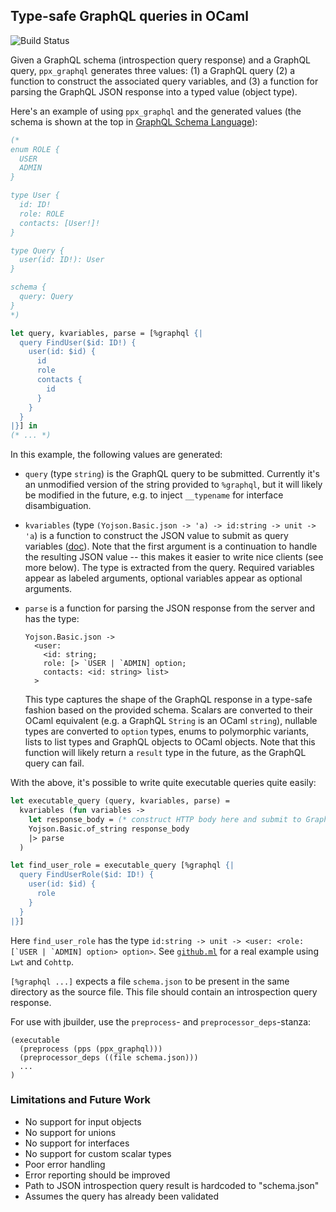 Type-safe GraphQL queries in OCaml
-----------------------------------------------

![Build Status](https://travis-ci.org/andreas/ppx_graphql.svg?branch=master)

Given a GraphQL schema (introspection query response) and a GraphQL query, `ppx_graphql` generates three values: (1) a GraphQL query (2) a function to construct the associated query variables, and (3) a function for parsing the GraphQL JSON response into a typed value (object type).

Here's an example of using `ppx_graphql` and the generated values (the schema is shown at the top in [GraphQL Schema Language](https://raw.githubusercontent.com/sogko/graphql-shorthand-notation-cheat-sheet/master/graphql-shorthand-notation-cheat-sheet.png)):

```ocaml
(*
enum ROLE {
  USER
  ADMIN
}

type User {
  id: ID!
  role: ROLE
  contacts: [User!]!
}

type Query {
  user(id: ID!): User
}

schema {
  query: Query
}
*)

let query, kvariables, parse = [%graphql {|
  query FindUser($id: ID!) {
    user(id: $id) {
      id
      role
      contacts {
        id
      }
    }
  }
|}] in
(* ... *)
```

In this example, the following values are generated:

- `query` (type `string`) is the GraphQL query to be submitted. Currently it's an unmodified version of the string provided to `%graphql`, but it will likely be modified in the future, e.g. to inject `__typename` for interface disambiguation.
- `kvariables` (type `(Yojson.Basic.json -> 'a) -> id:string -> unit -> 'a`) is a function to construct the JSON value to submit as query variables ([doc](http://graphql.org/learn/serving-over-http/#post-request)). Note that the first argument is a continuation to handle the resulting JSON value -- this makes it easier to write nice clients (see more below). The type is extracted from the query. Required variables appear as labeled arguments, optional variables appear as optional arguments.
- `parse` is a function for parsing the JSON response from the server and has the type:
  
  ```
  Yojson.Basic.json ->
    <user:
      <id: string;
      role: [> `USER | `ADMIN] option;
      contacts: <id: string> list>
    >
  ```
  This type captures the shape of the GraphQL response in a type-safe fashion based on the provided schema. Scalars are converted to their OCaml equivalent (e.g. a GraphQL `String` is an OCaml `string`), nullable types are converted to `option` types, enums to polymorphic variants, lists to list types and GraphQL objects to OCaml objects. Note that this function will likely return a `result` type in the future, as the GraphQL query can fail.

With the above, it's possible to write quite executable queries quite easily:

```ocaml
let executable_query (query, kvariables, parse) =
  kvariables (fun variables ->
    let response_body = (* construct HTTP body here and submit to GraphQL endpoint *) in
    Yojson.Basic.of_string response_body
    |> parse
  )

let find_user_role = executable_query [%graphql {|
  query FindUserRole($id: ID!) {
    user(id: $id) {
      role
    }
  }
|}]
```
Here  `find_user_role` has the type ```id:string -> unit -> <user: <role: [`USER | `ADMIN] option> option>```. See [`github.ml`](https://github.com/andreas/ppx_graphql/blob/master/examples/github.ml) for a real example using `Lwt` and `Cohttp`.

`[%graphql ...]` expects a file `schema.json` to be present in the same directory as the source file. This file should contain an introspection query response.

For use with jbuilder, use the `preprocess`- and `preprocessor_deps`-stanza:

```
(executable
  (preprocess (pps (ppx_graphql)))
  (preprocessor_deps ((file schema.json)))
  ...
)
```

### Limitations and Future Work

- No support for input objects
- No support for unions
- No support for interfaces
- No support for custom scalar types
- Poor error handling
- Error reporting should be improved
- Path to JSON introspection query result is hardcoded to "schema.json"
- Assumes the query has already been validated
